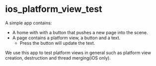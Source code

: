 # ios_platform_view_test

A simple app contains:

* A home with with a button that pushes a new page into the scene.
* A page contains a platform view, a button and a text.
    * Press the button will update the text.

We use this app to test platform views in general such as platform view creation, destruction and thread merging(iOS only).

